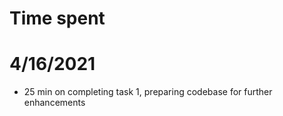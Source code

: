 # Time spent

# 4/16/2021
* 25 min on completing task 1, preparing codebase for further enhancements